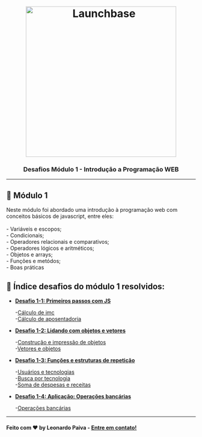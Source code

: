 <h1 align="center">
    <img alt="Launchbase" src="https://storage.googleapis.com/golden-wind/bootcamp-launchbase/logo.png" width="400px" />
</h1>

<h3 align="center">
  Desafios Módulo 1 - Introdução a Programação WEB
</h3>

<hr>

## 📎 Módulo 1

<p> Neste módulo foi abordado uma introdução à programação web com conceitos básicos de javascript, entre eles:<br><br>
- Variáveis e escopos;<br>
- Condicionais;<br>
- Operadores relacionais e comparativos;<br>
- Operadores lógicos e aritméticos;<br>
- Objetos e arrays;<br>
- Funções e metódos;<br>
- Boas práticas<br>

## 🚀 Índice desafios do módulo 1 resolvidos:


- [**Desafio 1-1: Primeiros passos com JS**](https://github.com/Rocketseat/bootcamp-launchbase-desafios-01/blob/master/desafios/01-1-primeiros-passos-com-js.md)

    -[Cálculo de imc](imc_calcullation.js)<br>
    -[Cálculo de aposentadoria](retirement_calcullation.js)

- [**Desafio 1-2: Lidando com objetos e vetores**](https://github.com/Rocketseat/bootcamp-launchbase-desafios-01/blob/master/desafios/01-2-lidando-com-objetos-e-vetores.md)

    -[Construção e impressão de objetos](construction_printing_objects.js)<br>
    -[Vetores e objetos](vectors_objects.js)

- [**Desafio 1-3: Funções e estruturas de repetição**](https://github.com/Rocketseat/bootcamp-launchbase-desafios-01/blob/master/desafios/01-3-funcoes-e-estruturas-de-repeticao.md)

    -[Usuários e tecnologias](users_and_tech.js)<br>
    -[Busca por tecnologia](search_for_technology.js)<br>
    -[Soma de despesas e receitas](sum_expenses_revenues.js)

- [**Desafio 1-4: Aplicação: Operações bancárias**](https://github.com/Rocketseat/bootcamp-launchbase-desafios-01/blob/master/desafios/01-4-aplicacao-operacoes-bancarias.md)

    -[Operações bancárias](bank_transactions.js)

<hr>

#### Feito com :heart: by Leonardo Paiva - [Entre em contato!](https://www.linkedin.com/in/leo-paiva/)